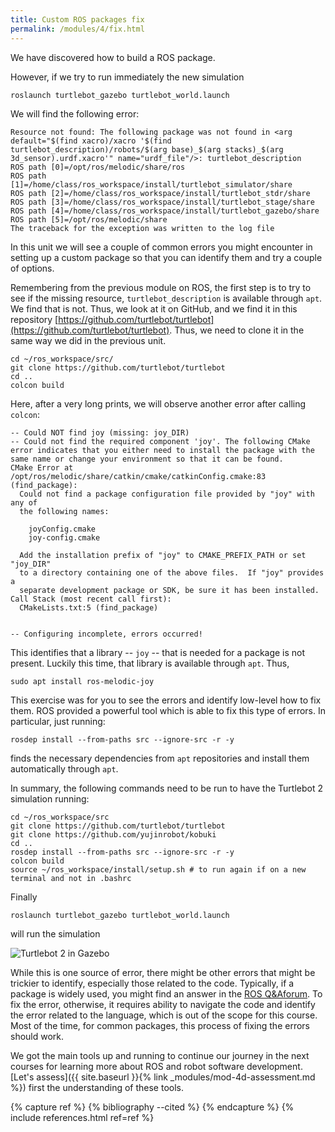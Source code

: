 ```yaml
---
title: Custom ROS packages fix
permalink: /modules/4/fix.html
---
```


We have discovered how to build a ROS package. 

However, if we try to run immediately the new simulation 

    roslaunch turtlebot_gazebo turtlebot_world.launch

We will find the following error:

    Resource not found: The following package was not found in <arg default="$(find xacro)/xacro '$(find turtlebot_description)/robots/$(arg base)_$(arg stacks)_$(arg 3d_sensor).urdf.xacro'" name="urdf_file"/>: turtlebot_description
    ROS path [0]=/opt/ros/melodic/share/ros
    ROS path [1]=/home/class/ros_workspace/install/turtlebot_simulator/share
    ROS path [2]=/home/class/ros_workspace/install/turtlebot_stdr/share
    ROS path [3]=/home/class/ros_workspace/install/turtlebot_stage/share
    ROS path [4]=/home/class/ros_workspace/install/turtlebot_gazebo/share
    ROS path [5]=/opt/ros/melodic/share
    The traceback for the exception was written to the log file

In this unit we will see a couple of common errors you might encounter in setting up a custom package so that you can identify them and try a couple of options.

Remembering from the previous module on ROS, the first step is to try to see if the missing resource, `turtlebot_description` is available through `apt`. We find that is not. Thus, we look at it on GitHub, and we find it in this repository [https://github.com/turtlebot/turtlebot](https://github.com/turtlebot/turtlebot). Thus, we need to clone it in the same way we did in the previous unit.

    cd ~/ros_workspace/src/
    git clone https://github.com/turtlebot/turtlebot
    cd ..
    colcon build

Here, after a very long prints, we will observe another error after calling `colcon`:

    -- Could NOT find joy (missing: joy_DIR)
    -- Could not find the required component 'joy'. The following CMake error indicates that you either need to install the package with the same name or change your environment so that it can be found.
    CMake Error at /opt/ros/melodic/share/catkin/cmake/catkinConfig.cmake:83 (find_package):
      Could not find a package configuration file provided by "joy" with any of
      the following names:
    
        joyConfig.cmake
        joy-config.cmake
    
      Add the installation prefix of "joy" to CMAKE_PREFIX_PATH or set "joy_DIR"
      to a directory containing one of the above files.  If "joy" provides a
      separate development package or SDK, be sure it has been installed.
    Call Stack (most recent call first):
      CMakeLists.txt:5 (find_package)
    
    
    -- Configuring incomplete, errors occurred!
    

This identifies that a library -- `joy` -- that is needed for a package is not present. Luckily this time, that library is available through `apt`. Thus,

    sudo apt install ros-melodic-joy

This exercise was for you to see the errors and identify low-level how to fix them. ROS provided a powerful tool which is able to fix this type of errors. In particular, just running:

    rosdep install --from-paths src --ignore-src -r -y

finds the necessary dependencies from `apt` repositories and install them automatically through `apt`.

In summary, the following commands need to be run to have the Turtlebot 2 simulation running:

    cd ~/ros_workspace/src
    git clone https://github.com/turtlebot/turtlebot
    git clone https://github.com/yujinrobot/kobuki
    cd .. 
    rosdep install --from-paths src --ignore-src -r -y
    colcon build
    source ~/ros_workspace/install/setup.sh # to run again if on a new terminal and not in .bashrc

Finally

    roslaunch turtlebot_gazebo turtlebot_world.launch

will run the simulation

![Turtlebot 2 in Gazebo](/img/turtlebot-gazebo.png)

While this is one source of error, there might be other errors that might be trickier to identify, especially those related to the code. Typically, if a package is widely used, you might find an answer in the [ROS Q&Aforum](https://answers.ros.org/questions/). To fix the error, otherwise, it requires ability to navigate the code and identify the error related to the language, which is out of the scope for this course. Most of the time, for common packages, this process of fixing the errors should work.


We got the main tools up and running to continue our journey in the next courses for learning more about ROS and robot software development. [Let's assess]({{ site.baseurl }}{% link _modules/mod-4d-assessment.md %}) first the understanding of these tools. 

{% capture ref %}
{% bibliography --cited %}
{% endcapture %}
{% include references.html ref=ref %}
